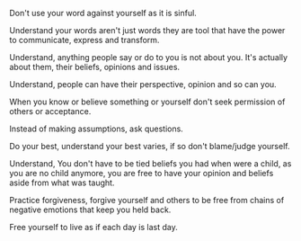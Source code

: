 Don't use your word against yourself as it is sinful.

Understand your words aren't just words they are tool that have the power to communicate, express and transform.

Understand, anything  people say or do to you is not about you. It's actually about them, their beliefs, opinions and issues. 

Understand, people can have their perspective, opinion and so can you.

When you know or believe something or yourself don't seek permission of others or acceptance.

Instead of making assumptions, ask questions.

Do your best, understand your best varies, if so don't blame/judge yourself.

Understand, You don't have to be tied beliefs you had when were a child, as you are no child anymore, you are free to have your opinion and beliefs aside from what was taught.

Practice forgiveness, forgive yourself and others to be free from chains of negative emotions that keep you held back.

Free yourself to live as if each day is last day.